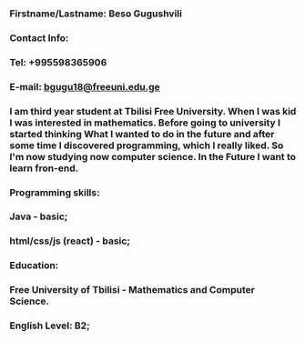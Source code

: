 ### Firstname/Lastname: Beso Gugushvili
### Contact Info: 
### Tel: +995598365906
### E-mail: bgugu18@freeuni.edu.ge

### I am third year student at Tbilisi Free University. When I was kid I was interested in mathematics. Before going to university I started thinking What I wanted to do in the future and after some time I discovered programming, which I really liked. So I'm now studying now computer science. In the Future I want to learn fron-end.

### Programming skills:
### Java  - basic;
### html/css/js (react) - basic;



### Education:
### Free University of Tbilisi - Mathematics and Computer Science. 

### English Level: B2;